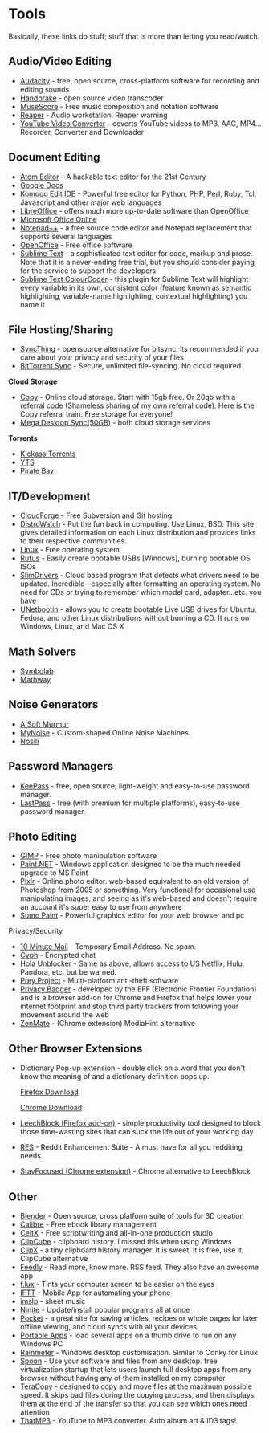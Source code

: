 # Tools

Basically, these links do stuff; stuff that is more than letting you read/watch.


## Audio/Video Editing

* [Audacity](https://sourceforge.net/projects/audacity/) - free, open source, cross-platform software for recording and editing sounds
* [Handbrake](https://handbrake.fr/) - open source video transcoder
* [MuseScore](https://musescore.org/) - Free music composition and notation software
* [Reaper](http://www.reaper.fm/) - Audio workstation. Reaper warning
* [YouTube Video Converter](http://www.clipconverter.cc/) - coverts YouTube videos to MP3, AAC, MP4... Recorder, Converter and Downloader  


## Document Editing

* [Atom Editor](https://atom.io/) - A hackable text editor for the 21st Century
* [Google Docs](http://docs.google.com/)
* [Komodo Edit IDE](http://komodoide.com/download/#edit) - Powerful free editor for Python, PHP, Perl, Ruby, Tcl, Javascript and other major web languages
* [LibreOffice](http://www.libreoffice.org/) - offers much more up-to-date software than OpenOffice  
* [Microsoft Office Online](https://office.live.com/start/default.aspx?WT.mc_id=Office_Products_site)
* [Notepad++](https://notepad-plus-plus.org/) - a free source code editor and Notepad replacement that supports several languages
* [OpenOffice](https://www.openoffice.org/) - Free office software  
* [Sublime Text](http://www.sublimetext.com/) - a sophisticated text editor for code, markup and prose. Note that it is a never-ending free trial, but you should consider paying for the service to support the developers
* [Sublime Text ColourCoder](https://github.com/vprimachenko/Sublime-Colorcoder) - this plugin for Sublime Text will highlight every variable in its own, consistent color (feature known as semantic highlighting, variable-name highlighting, contextual highlighting) you name it


## File Hosting/Sharing

* [SyncThing](https://syncthing.net/) - opensource alternative for bitsync. its recommended if you care about your privacy and security of your files  
* [BitTorrent Sync](https://getsync.com/) - Secure, unlimited file-syncing. No cloud required

**Cloud Storage**

* [Copy](https://www.copy.com/page/) - Online cloud storage. Start with 15gb free. Or 20gb with a referral code (Shameless sharing of my own referral code). Here is the Copy referral train. Free storage for everyone!  
* [Mega Desktop Sync(50GB)](https://mega.co.nz/) - both cloud storage services

**Torrents**

* [Kickass Torrents](http://www.kickass.to/)
* [YTS](http://yts.re/)
* [Pirate Bay](https://thepiratebay.se/)


## IT/Development

* [CloudForge](http://www.cloudforge.com/) - Free Subversion and Git hosting
* [DistroWatch](http://distrowatch.com/) - Put the fun back in computing. Use Linux, BSD. This site gives detailed information on each Linux distribution and provides links to their respective communities
* [Linux](http://www.linux.com/) - Free operating system
* [Rufus](http://rufus.akeo.ie/) - Easily create bootable USBs [Windows], burning bootable OS ISOs
* [SlimDrivers](https://www.slimwareutilities.com/slimdrivers.php) - Cloud based program that detects what drivers need to be updated. Incredible--especially after formatting an operating system. No need for CDs or trying to remember which model card, adapter...etc. you have
* [UNetbootin](http://unetbootin.github.io/) - allows you to create bootable Live USB drives for Ubuntu, Fedora, and other Linux distributions without burning a CD. It runs on Windows, Linux, and Mac OS X  


## Math Solvers

* [Symbolab](http://www.symbolab.com/)
* [Mathway](https://mathway.com/)


## Noise Generators

* [A Soft Murmur](http://asoftmurmur.com/)
* [MyNoise](https://mynoise.net/noiseMachines.php) - Custom-shaped Online Noise Machines
* [Nosili](http://www.noisli.com/)


## Password Managers

* [KeePass](http://keepass.info/) - free, open source, light-weight and easy-to-use password manager.  
* [LastPass](https://lastpass.com/) - free (with premium for multiple platforms), easy-to-use password manager.  


## Photo Editing

* [GIMP](http://www.gimp.org/) - Free photo manipulation software
* [Paint.NET](http://www.getpaint.net/) - Windows application designed to be the much needed upgrade to MS Paint
* [Pixlr](https://pixlr.com/) - Online photo editor. web-based equivalent to an old version of Photoshop from 2005 or something. Very functional for occasional use manipulating images, and seeing as it's web-based and doesn't require an account it's super easy to use from anywhere
* [Sumo Paint](http://www.sumopaint.com/www/) - Powerful graphics editor for your web browser and pc


Privacy/Security

* [10 Minute Mail](http://10minutemail.com/10MinuteMail/index.html) - Temporary Email Address. No spam.
* [Cyph](https://www.cyph.com/) - Encrypted chat
* [Hola Unblocker](https://hola.org/) - Same as above, allows access to US Netflix, Hulu, Pandora, etc. but be warned.
* [Prey Project](https://preyproject.com/) - Multi-platform anti-theft software  
* [Privacy Badger](https://www.eff.org/privacybadger) - developed by the EFF (Electronic Frontier Foundation) and is a browser add-on for Chrome and Firefox that helps lower your internet footprint and stop third party trackers from following your movement around the web
* [ZenMate](https://chrome.google.com/webstore/detail/z/fdcgdnkidjaadafnichfpabhfomcebme) - (Chrome extension) MediaHint alternative


## Other Browser Extensions

* Dictionary Pop-up extension - double click on a word that you don't know the meaning of and a dictionary definition pops up.

  [Firefox Download](https://addons.mozilla.org/en-US/firefox/addon/dictionary-extension/)

  [Chrome Download](https://chrome.google.com/webstore/detail/g/mgijmajocgfcbeboacabfgobmjgjcoja)
* [LeechBlock (Firefox add-on)](https://addons.mozilla.org/en-US/firefox/addon/leechblock/) - simple productivity tool designed to block those time-wasting sites that can suck the life out of your working day
* [RES](http://redditenhancementsuite.com/) - Reddit Enhancement Suite - A must have for all you redditing needs  
* [StayFocused (Chrome extension)](https://chrome.google.com/webstore/detail/stayfocusd/laankejkbhbdhmipfmgcngdelahlfoji?hl=en) - Chrome alternative to LeechBlock


## Other

* [Blender](https://www.blender.org/) - Open source, cross platform suite of tools for 3D creation
* [Calibre](http://calibre-ebook.com/) - Free ebook library management  
* [CeltX](https://www.celtx.com/index.html) - Free scriptwriting and all-in-one production studio
* [ClipCube](http://zodcode.com/clipcube) - clipboard history. I missed this when using Windows  
* [ClipX](http://clipx.org/) - a tiny clipboard history manager. It is sweet, it is free, use it. ClipCube alternative
* [Feedly](http://feedly.com/index.html#discover) -  Read more, know more. RSS feed. They also have an awesome app  
* [f.lux](https://justgetflux.com/) - Tints your computer screen to be easier on the eyes
* [IFTT](https://ifttt.com/) - Mobile App for automating your phone
* [imslp](http://imslp.org/) - sheet music
* [Ninite](https://ninite.com/) - Update/install popular programs all at once
* [Pocket](https://getpocket.com/) - a great site for saving articles, recipes or whole pages for later offline viewing, and cloud syncs with all your devices
* [Portable Apps](http://portableapps.com/) -  load several apps on a thumb drive to run on any Windows PC  
* [Rainmeter](https://www.rainmeter.net/) - Windows desktop customisation. Similar to Conky for Linux
* [Spoon](https://turbo.net/#spoon.net) - Use your software and files from any desktop. free virtualization startup that lets users launch full desktop apps from any browser without having any of them installed on my computer
* [TeraCopy](http://codesector.com/teracopy) - designed to copy and move files at the maximum possible speed. It skips bad files during the copying process, and then displays them at the end of the transfer so that you can see which ones need attention
* [ThatMP3](http://thatmp3.com/) - YouTube to MP3 converter. Auto album art & ID3 tags!
